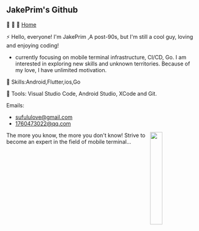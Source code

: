 ## JakePrim's Github

👋 👋 👋 <a href="https://www.yuque.com/jakeprim">Home</a>

⚡ Hello, everyone! I'm JakePrim ,A post-90s, but I'm still a cool guy, loving and enjoying coding!
- currently focusing on mobile terminal infrastructure, CI/CD, Go. I am interested in exploring new skills and unknown territories. Because of my love, I have unlimited motivation.

🦄 Skills:Android,Flutter,ios,Go

💼 Tools: Visual Studio Code, Android Studio, XCode and Git. 

Emails:
- sufululove@gmail.com
- 1760473022@qq.com

<img src="https://github.com/sunface/sunface/blob/master/assets/ferris.gif" align="right" width="25%"/>
 
The more you know, the more you don't know! Strive to become an expert in the field of mobile terminal...



